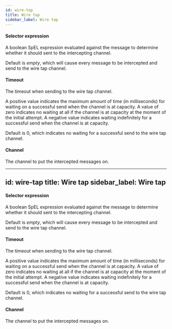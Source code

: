```yaml
---
id: wire-tap
title: Wire tap
sidebar_label: Wire tap
---
```

#### Selector expression
A boolean SpEL expression evaluated against the message to determine whether it should sent to the intercepting channel.

Default is <i>empty</i>, which will cause every message to be intercepted and send to the wire tap channel.

#### Timeout
The timeout when sending to the wire tap channel.

A positive value indicates the maximum amount of time (in milliseconds) for waiting on a successful send when the channel is at capacity. A value of zero indicates no waiting at all if the channel is at capacity at the moment of the initial attempt. A negative value indicates waiting indefinitely for a successful send when the channel is at capacity.

Default is 0, which indicates no waiting for a successful send to the wire tap channel.

#### Channel
The channel to put the intercepted messages on.

---
id: wire-tap
title: Wire tap
sidebar_label: Wire tap
---
#### Selector expression
A boolean SpEL expression evaluated against the message to determine whether it should sent to the intercepting channel.

Default is <i>empty</i>, which will cause every message to be intercepted and send to the wire tap channel.

#### Timeout
The timeout when sending to the wire tap channel.

A positive value indicates the maximum amount of time (in milliseconds) for waiting on a successful send when the channel is at capacity. A value of zero indicates no waiting at all if the channel is at capacity at the moment of the initial attempt. A negative value indicates waiting indefinitely for a successful send when the channel is at capacity.

Default is 0, which indicates no waiting for a successful send to the wire tap channel.

#### Channel
The channel to put the intercepted messages on.

